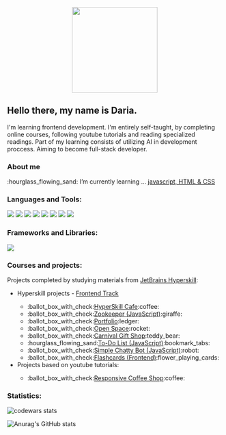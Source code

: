<!--
**Evna07/Evna07** is a ✨ _special_ ✨ repository because its `README.md` (this file) appears on your GitHub profile.

Here are some ideas to get you started:

- 🔭 I’m currently working on ...
- 🌱 I’m currently learning ...
- 👯 I’m looking to collaborate on ...
- 🤔 I’m looking for help with ...
- 💬 Ask me about ...
- 📫 How to reach me: ...
- 😄 Pronouns: ...
- ⚡ Fun fact: ...
-->

<!--fun stuff
  badges https://shields.io/
  gifs https://giphy.com/search/coding
  to finish this page https://www.sitepoint.com/github-profile-readme/
  my inspiration https://github.com/Alena2020
-->
<!--stuff to check out
https://www.simplilearn.com/front-end-developer-free-course-skillup
https://www.theodinproject.com/paths/foundations/courses/foundations
-->
<!--autko
https://www.fiat.pl/configurator/#/500-bev/500-bev-my23/nuova-500/00332M122000/
-->
<!--https://www.amazon.pl/Sony-HT-SF150-l%C4%85czno%C5%9Bci%C4%85-Bluetooth-technologi%C4%85/dp/B078Y5Q6W9/ref=sr_1_2_sspa?__mk_pl_PL=%C3%85M%C3%85%C5%BD%C3%95%C3%91&crid=1NBMXQLFNUGD6&keywords=soundbar&qid=1683635317&sprefix=soundbar%2Caps%2C179&sr=8-2-spons&sp_csd=d2lkZ2V0TmFtZT1zcF9hdGY&th=1

https://www.amazon.pl/drewniane-balkonowe-akacjowego-zatrzaskowy-atmosferyczne/dp/B0BZPLXQTF/ref=sr_1_16?__mk_pl_PL=%C3%85M%C3%85%C5%BD%C3%95%C3%91&crid=25MRUQZKGJ0OJ&keywords=P%C5%82ytki%2Btarasowe%2Bdrewniane&qid=1684226366&sprefix=p%C5%82ytki%2Btarasowe%2Bdrewniane%2Caps%2C224&sr=8-16&th=1

https://www.amazon.pl/MARAPON%C2%AE-Statyczna-Samoprzylepna-EBookiem-Profesjonalnymi/dp/B07CT59FK9/ref=sr_1_1?__mk_pl_PL=%C3%85M%C3%85%C5%BD%C3%95%C3%91&crid=1CUXRA7UGFHLZ&keywords=window%2Bfilm&qid=1684227922&refinements=p_72%3A20875468031&rnid=20875467031&sprefix=window%2Bfilm%2Caps%2C135&sr=8-1&th=1

https://allegro.pl/oferta/oslona-balkonowa-parawan-na-balkon-90x300cm-11920648149

https://www.amazon.pl/Jywmsc-wodoodporny-magnetyczny-zatrzaskowy-Uniwersalny/dp/B07Y1Q4TQN/ref=sr_1_271?__mk_pl_PL=%C3%85M%C3%85%C5%BD%C3%95%C3%91&keywords=plecak+skorzany&qid=1687425964&refinements=p_n_size_two_browse-vebin%3A20875492031&rnid=20875490031&s=fashion&sr=1-271

https://www.amazon.pl/Samsung-SM-T733N-Qualcomm-Snapdragon-Android/dp/B09BJV8V6T/ref=sr_1_5?__mk_pl_PL=%C3%85M%C3%85%C5%BD%C3%95%C3%91&crid=1WF7XEZ468DHJ&keywords=galaxy+tab+s7&qid=1687424297&sprefix=galaxy+tab+s7%2Caps%2C250&sr=8-5

https://www.amazon.pl/BOOX-Tab-ePapar-Android-G-Sensor/dp/B0BNZZ4N24/ref=sr_1_6?keywords=eink+reader&qid=1687429616&refinements=p_89%3ABOOX&rnid=21074364031&s=electronics&sprefix=eink%2Caps%2C197&sr=1-6#customerReviews

https://www.amazon.pl/Sony-HT-SF150-l%C4%85czno%C5%9Bci%C4%85-Bluetooth-technologi%C4%85/dp/B078Y5Q6W9/ref=sr_1_18?__mk_pl_PL=%C3%85M%C3%85%C5%BD%C3%95%C3%91&crid=1TKG9Q1NFJFLR&keywords=soundbar&qid=1687431014&rnid=20876071031&sprefix=soundbar%2Caps%2C196&sr=8-18

https://www.amazon.pl/Dr-Martens-Vegan-1460-Martensy/dp/B004SI1QKI/ref=sr_1_90?psc=1&qid=1687431157&refinements=p_n_size_browse-vebin%3A20922388031%2Cp_n_size_two_browse-vebin%3A20875492031%2Cp_n_fulfilled_by_amazon%3A20876072031&s=apparel&sr=1-90

https://www.amazon.pl/Ring-Fit-Adventure-Nintendo-Switch/dp/B07XTVTRLZ/ref=sr_1_1?__mk_pl_PL=%C3%85M%C3%85%C5%BD%C3%95%C3%91&crid=JGJVXCAUMPNM&keywords=ring+fit+adventure&qid=1687431269&rnid=20876071031&sprefix=ring+fit+adventure%2Caps%2C224&sr=8-1

https://www.amazon.pl/Philips-243V7QDSB-monitor-1920-czarny/dp/B06Y13QBYL/ref=sr_1_1?__mk_pl_PL=%C3%85M%C3%85%C5%BD%C3%95%C3%91&crid=3DR5D27NHDXYY&keywords=monitor&qid=1687433158&rnid=20876071031&sprefix=monitor%2Caps%2C206&sr=8-1

https://www.amazon.pl/Honneeo-Szklany-pokrywka-mieszadlem-szczotk%C4%85/dp/B08K3N86BT/ref=sr_1_24?__mk_pl_PL=%C3%85M%C3%85%C5%BD%C3%95%C3%91&crid=1CBD1WYZFG3HV&keywords=dzbanek+ceramiczny+2l&qid=1687435997&rnid=20876071031&sprefix=dzbanek+ceramiczny+2l%2Caps%2C231&sr=8-24

https://www.amazon.pl/Longita-Pier%C5%9Bcie%C5%84-chirurgiczna-sze%C5%9Bcienna-nierdzewna/dp/B0BKZJJSDD/ref=sr_1_66?__mk_pl_PL=%C3%85M%C3%85%C5%BD%C3%95%C3%91&crid=1TT3UXSTYFFYG&keywords=srebrny+piercing&qid=1687443287&rnid=20876071031&sprefix=srebrny+pier%2Caps%2C195&sr=8-66

https://www.amazon.pl/T4U-ceramiczne-doniczki-sukulenty-zaokr%C4%85glony/dp/B01EUCGJ1M?pf_rd_r=Z8S11XHK5DNW5ENB215P&pf_rd_t=Events&pf_rd_i=deals&pf_rd_p=32e1890c-8400-445a-9a31-127d91c80b1f&pf_rd_s=slot-14&ref=dlx_deals_gd_dcl_img_63_56853ae0_dt_sl14_1f

https://www.amazon.pl/Sandman-Neil-Gaiman/dp/1401294707/ref=sr_1_14?__mk_pl_PL=%C3%85M%C3%85%C5%BD%C3%95%C3%91&crid=WOZ6T4YS3PVD&keywords=neil+gaiman&qid=1687522440&refinements=p_n_feature_nine_browse-bin%3A20877756031%7C20877817031&rnid=20877751031&s=books&sprefix=neil+gaiman%2Cstripbooks%2C152&sr=1-14

https://www.amazon.pl/Zadziwiaj%C4%85cy-Maurycy-edukowane-gryzonie-%C5%9Awiat/dp/8382340881/ref=sr_1_1?__mk_pl_PL=%C3%85M%C3%85%C5%BD%C3%95%C3%91&crid=34Q9XK51BTXPF&keywords=terry+pratchett+maurycy&qid=1687522344&s=books&sprefix=terry+pratchett+maurycy%2Cstripbooks%2C146&sr=1-1

https://www.amazon.pl/Last-Hero-Discworld-Fable/dp/0575081961/ref=sr_1_1?__mk_pl_PL=%C3%85M%C3%85%C5%BD%C3%95%C3%91&keywords=terry+pratchett+last+hero&qid=1687522942&sr=8-1
-->
<div id ="header" align="center">
  <img src="https://cdn.pixabay.com/photo/2021/03/27/06/31/code-6127616_960_720.png" width="200"/>
</div>
<!--introduction-->
<h2>Hello there, my name is Daria.</h2>
<p>I'm learning frontend development. I'm entirely self-taught, by completing online courses, following youtube tutorials and reading specialized readings. Part of my learning consists of utilizing AI in development proccess. Aiming to become full-stack developer.</p>
<!--about me-->
<h3>About me</h3>
<p>:hourglass_flowing_sand: I’m currently learning ... <a href="https://hyperskill.org/tracks/5">javascript, HTML & CSS</a></p>
<!--languages and tools-->
<h3>Languages and Tools:</h3>
<div>
  <a href="https://developer.mozilla.org/ru/docs/Web/JavaScript"><img src="https://img.shields.io/badge/-JAVASCRIPT-yellow"/></a>
  <a href="https://developer.mozilla.org/en-US/docs/Web/HTML"><img src="https://img.shields.io/badge/-HTML-orange"/></a>
  <a href="https://developer.mozilla.org/en-US/docs/Web/CSS"><img src="https://img.shields.io/badge/-CSS-blue"/></a>
  <a href="https://pl.wikipedia.org/wiki/Visual_Studio_Code"><img src="https://img.shields.io/badge/-VISUAL_STUDIO-14b3e3"/></a>
  <a href="https://www.jetbrains.com/webstorm/"><img src="https://img.shields.io/badge/-WEBSTORM-222324"/></a>
  <a href="https://openai.com/blog/chatgpt"><img src="https://img.shields.io/badge/-CHATGPT-78cc8f"/></a>
  <a href="https://dream.ai/"><img src="https://img.shields.io/badge/-DREAM_BY_WOMBO-lavender"/></a>
  <a href="https://www.figma.com/"><img src="https://img.shields.io/badge/-FIGMA-DD4FF9"/></a>
</div>
<!--frameworks and libraries-->
<h3>Frameworks and Libraries:</h3>
<div>
  <img src="https://img.shields.io/badge/-BOOTSTRAP-purple"/>
</div>
<!--courses and projects-->
<h3>Courses and projects:</h3>
<p>Projects completed by studying materials from <a href="https://hyperskill.org/tracks">JetBrains Hyperskill</a>:</p>
<ul>
  <li>Hyperskill projects - <a href="https://hyperskill.org/tracks/5">Frontend Track</a></li>
  <ul>
    <li>:ballot_box_with_check:<a href="https://github.com/Evna07/Hyperskill-Cafe">HyperSkill Cafe</a>:coffee:</li>
    <li>:ballot_box_with_check:<a href="https://github.com/Evna07/Zookeeper-Javascript">Zookeeper (JavaScript)</a>:giraffe:</li>
    <li>:ballot_box_with_check:<a href="https://github.com/Evna07/Portfolio">Portfolio</a>:ledger:</li>
    <li>:ballot_box_with_check:<a href="https://github.com/Evna07/Open-Space">Open Space</a>:rocket:</li>
    <li>:ballot_box_with_check:<a href="https://github.com/Evna07/Carnival-gift-shop">Carnival Gift Shop</a>:teddy_bear:</li>
    <li>:hourglass_flowing_sand:<a href="">To-Do List (JavaScript)</a>:bookmark_tabs:</li>
    <li>:ballot_box_with_check:<a href="">Simple Chatty Bot (JavaScript)</a>:robot:</li>
    <li>:ballot_box_with_check:<a href="https://github.com/Evna07/Flashcards-Frontend">Flashcards (Frontend)</a>:flower_playing_cards:</li>
  </ul>
<li>Projects based on youtube tutorials:</li>
  <ul>
    <li>:ballot_box_with_check:<a href="https://github.com/Evna07/Coffee-Shop#coffee-shop">Responsive Coffee Shop</a>:coffee:</li>
  </ul>
</ul>
<!--operating systems-->

<!--top languages-->
<h3>Statistics:</h3>

![codewars stats](https://www.codewars.com/users/Evna07/badges/small)

![Anurag's GitHub stats](https://github-readme-stats.vercel.app/api/top-langs/?username=evna07&show_icons=true&theme=blueberry)
